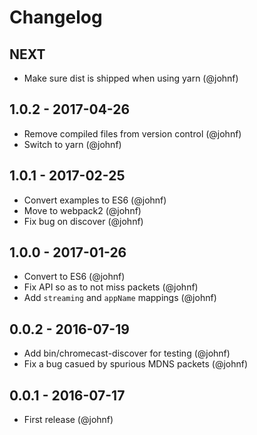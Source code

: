# Changelog

## NEXT

* Make sure dist is shipped when using yarn (@johnf)

## 1.0.2 - 2017-04-26

* Remove compiled files from version control (@johnf)
* Switch to yarn (@johnf)

## 1.0.1 - 2017-02-25

* Convert examples to ES6 (@johnf)
* Move to webpack2 (@johnf)
* Fix bug on discover (@johnf)

## 1.0.0 - 2017-01-26

* Convert to ES6 (@johnf)
* Fix API so as to not miss packets (@johnf)
* Add `streaming` and `appName` mappings (@johnf)

## 0.0.2 - 2016-07-19

* Add bin/chromecast-discover for testing (@johnf)
* Fix a bug casued by spurious MDNS packets (@johnf)

## 0.0.1 - 2016-07-17

* First release (@johnf)
